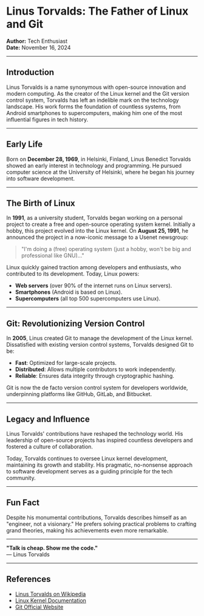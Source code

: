 <!-- 
layout: posts
title: linus post
meta-description: in this article you will know more about linus
meta-locale: auto-generated
meta-type: article
meta-title: Know more about linus!
meta-url: auto-generated (should we use env var?)
meta-name: My site name
meta-modified-time: auto-generated 
-->

# Linus Torvalds: The Father of Linux and Git

**Author:** Tech Enthusiast  
**Date:** November 16, 2024  

---

## Introduction

Linus Torvalds is a name synonymous with open-source innovation and modern computing. As the creator of the Linux kernel and the Git version control system, Torvalds has left an indelible mark on the technology landscape. His work forms the foundation of countless systems, from Android smartphones to supercomputers, making him one of the most influential figures in tech history.

---

## Early Life

Born on **December 28, 1969**, in Helsinki, Finland, Linus Benedict Torvalds showed an early interest in technology and programming. He pursued computer science at the University of Helsinki, where he began his journey into software development.

---

## The Birth of Linux

In **1991**, as a university student, Torvalds began working on a personal project to create a free and open-source operating system kernel. Initially a hobby, this project evolved into the Linux kernel. On **August 25, 1991**, he announced the project in a now-iconic message to a Usenet newsgroup:

> "I'm doing a (free) operating system (just a hobby, won't be big and professional like GNU)..."

Linux quickly gained traction among developers and enthusiasts, who contributed to its development. Today, Linux powers:

- **Web servers** (over 90% of the internet runs on Linux servers).  
- **Smartphones** (Android is based on Linux).  
- **Supercomputers** (all top 500 supercomputers use Linux).  

---

## Git: Revolutionizing Version Control

In **2005**, Linus created Git to manage the development of the Linux kernel. Dissatisfied with existing version control systems, Torvalds designed Git to be:

- **Fast**: Optimized for large-scale projects.  
- **Distributed**: Allows multiple contributors to work independently.  
- **Reliable**: Ensures data integrity through cryptographic hashing.  

Git is now the de facto version control system for developers worldwide, underpinning platforms like GitHub, GitLab, and Bitbucket.

---

## Legacy and Influence

Linus Torvalds' contributions have reshaped the technology world. His leadership of open-source projects has inspired countless developers and fostered a culture of collaboration.  

Today, Torvalds continues to oversee Linux kernel development, maintaining its growth and stability. His pragmatic, no-nonsense approach to software development serves as a guiding principle for the tech community.

---

## Fun Fact

Despite his monumental contributions, Torvalds describes himself as an "engineer, not a visionary." He prefers solving practical problems to crafting grand theories, making his achievements even more remarkable.

---

**"Talk is cheap. Show me the code."**  
— Linus Torvalds  

---

## References

- [Linus Torvalds on Wikipedia](https://en.wikipedia.org/wiki/Linus_Torvalds)  
- [Linux Kernel Documentation](https://www.kernel.org/doc/html/latest/)  
- [Git Official Website](https://git-scm.com/)  
